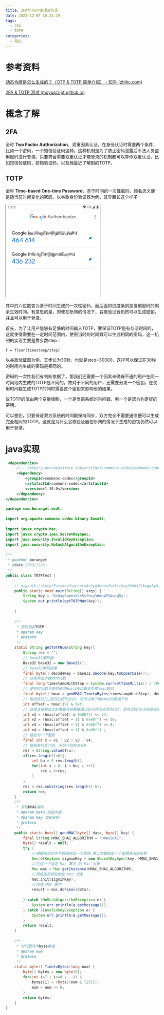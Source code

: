 ```yaml
---
title: 2FA与TOTP原理及实现
date: 2023-12-07 10:35:19
tags:
  - 2FA
  - TOTP
categories:
  - 笔记
---
```


# 参考资料

[动态令牌是怎么生成的？（OTP & TOTP 简单介绍） - 知乎 (zhihu.com)](https://zhuanlan.zhihu.com/p/484991482)

[2FA & TOTP 测试 (moyuscript.github.io)](https://moyuscript.github.io/2fa-test/)

# 概念了解

## 2FA

全称 **Two Factor Authorization**，双重因素认证，在身份认证时需要两个条件，比如一个密码，一个短信验证码这种。这种机制是为了防止密码泄露后不法人员盗用密码进行登录。只要符合需要双重认证才能登录的机制都可以算作双重认证，比如短信验证码，邮箱验证码，以及我最近了解到的TOTP。

## TOTP

全称 **Time-based One-time Password**，基于时间的一次性密码，顾名思义便是随当前时间变化的密码。以谷歌身份验证器为例，其界面长这个样子

![image-20231207153556688](2FA与TOTP原理及实现/image-20231207153556688.png)

其中的六位数变为基于时间生成的一次性密码，而后面的进度条则是当前密码的剩余生效时间。有意思的是，即使在断网的情况下，谷歌验证器仍然可以生成密钥，并且可以用于登录。

首先，为了让用户能够有足够的时间输入TOTP，要保证TOTP是有存活时间的，这就使得需要在一定时间范围内，使用当时的时间戳可以生成相同的密码，这一机制的实现主要是靠步数step：

```
T = floor(timestamp/step)
```

以谷歌验证器为例，其步长为30秒，也就是step=30000，这样可以保证在30秒的时间内生成的密码是相同的。

密码的一次性我们有判断依据了，那我们还需要一个因素来确保不通的用户在同一时间段内生成的TOTP是不同的，故对于不同的用户，还需要分发一个密钥，在使用时间戳生成TOTP的同时需要这个密钥来影响他的结果。

故TOTP的值由两个变量控制，一个是当前系统的时间戳，另一个是双方约定好的密钥。

可以想到，只要保证双方系统的时间戳保持同步，双方完全不需要通信便可以生成完全相同的TOTP。这就是为什么谷歌验证器在断网的情况下生成的密钥仍然可以用于登录。

# java实现

```xml
 <dependencies>
     <!-- https://mvnrepository.com/artifact/commons-codec/commons-codec -->
     <dependency>
         <groupId>commons-codec</groupId>
         <artifactId>commons-codec</artifactId>
         <version>1.16.0</version>
     </dependency>
</dependencies>
```

```java
package com.boranget.wsdl;

import org.apache.commons.codec.binary.Base32;

import javax.crypto.Mac;
import javax.crypto.spec.SecretKeySpec;
import java.security.InvalidKeyException;
import java.security.NoSuchAlgorithmException;

/**
 * @author boranget
 * @date 2023/12/6
 */
public class TOTPTest {

    // otpauth://totp/Passkou?secret=6shyg3uens2sh5slhey3dmh47skvgq5y&issuer=Test
    public static void main(String[] args) {
        String key = "6shyg3uens2sh5slhey3dmh47skvgq5y";
        System.out.println(getTOTPNum(key));

    }

    /**
     * 获取当前TOTP
     * @param key
     * @return
     */
    static String getTOTPNum(String key){
        String res = "";
        // base32解码器
        Base32 base32 = new Base32();
        // base32解码结果
        final byte[] decodeKey = base32.decode(key.toUpperCase());
        // 获取除去步数的时间戳
        final long timestampWithStep = System.currentTimeMillis() / 1000 / 30;
        // 使用时间戳与密钥通过HmacSHA1算法生成hmac数组
        final byte[] hmac = genHMAC(TimetoBytes(timestampWithStep), decodeKey);
        // 取出低四位,低四位超不出16，故可以用于做hmac的数组下标
        int offset = hmac[19] & 0xf;
        // 这里注意移位之前需要先将数据通过位与的方式转为int，否则以byte方式移位会丢失内容
        int v1 = (hmac[offset] & 0x007f) << 24;
        int v2 = (hmac[offset + 1] & 0x00ff) << 16;
        int v3 = (hmac[offset + 2] & 0x00ff) << 8;
        int v4 = (hmac[offset + 3] & 0x00ff) ;
        // 组合为一个整数
        final int x = v1 | v2 | v3 | v4;
        // 取结果的后六位，不足六位前方补0
        res = String.valueOf(x);
        if(res.length()<6){
            int bu = 6-res.length();
            for(int i = 0; i < bu; i ++){
                res = 0+res;
            }
        }
        res = res.substring(res.length()-6);
        return res;
    }
    /**
     * 获取HMAC编码
     * @param data 加密内容
     * @param key 加密密钥
     * @return
     */
    public static byte[] genHMAC(byte[] data, byte[] key) {
        final String HMAC_SHA1_ALGORITHM = "HmacSHA1";
        byte[] result = null;
        try {
            //根据给定的字节数组构造一个密钥,第二参数指定一个密钥算法的名称
            SecretKeySpec signinKey = new SecretKeySpec(key, HMAC_SHA1_ALGORITHM);
            //生成一个指定 Mac 算法 的 Mac 对象
            Mac mac = Mac.getInstance(HMAC_SHA1_ALGORITHM);
            //用给定密钥初始化 Mac 对象
            mac.init(signinKey);
            //完成 Mac 操作
            result = mac.doFinal(data);

        } catch (NoSuchAlgorithmException e) {
            System.err.println(e.getMessage());
        } catch (InvalidKeyException e) {
            System.err.println(e.getMessage());
        }
        return result;
    }

    /**
     * 时间戳转为byte数组
     * @param num
     * @return
     */
    static byte[] TimetoBytes(long num) {
        byte[] bytes = new byte[8];
        for(int i=7 ; i>=0 ; --i) {
            bytes[i] = (byte)(num & (255));
            num = num >> 8;
        }
        return bytes;
    }
}

```

